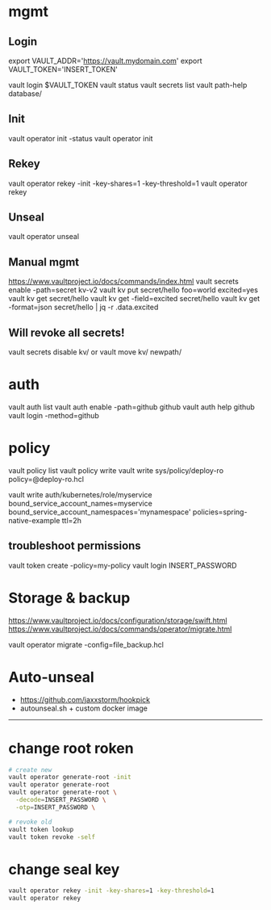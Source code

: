 # mgmt

## Login
export VAULT_ADDR='https://vault.mydomain.com'
export VAULT_TOKEN='INSERT_TOKEN'

vault login $VAULT_TOKEN
vault status
vault secrets list
vault path-help database/

## Init
vault operator init -status
vault operator init

## Rekey
vault operator rekey -init -key-shares=1 -key-threshold=1
vault operator rekey

## Unseal
vault operator unseal

## Manual mgmt
https://www.vaultproject.io/docs/commands/index.html
vault secrets enable -path=secret kv-v2
vault kv put secret/hello foo=world excited=yes
vault kv get secret/hello
vault kv get -field=excited secret/hello
vault kv get -format=json secret/hello | jq -r .data.excited

## Will revoke all secrets!
vault secrets disable kv/
or
vault move kv/ newpath/

# auth
vault auth list
vault auth enable -path=github github
vault auth help github
vault login -method=github

# policy
vault policy list
vault policy write <file>
vault write sys/policy/deploy-ro policy=@deploy-ro.hcl

vault write auth/kubernetes/role/myservice bound_service_account_names=myservice bound_service_account_namespaces='mynamespace' policies=spring-native-example ttl=2h

## troubleshoot permissions
vault token create -policy=my-policy
vault login INSERT_PASSWORD

# Storage & backup
https://www.vaultproject.io/docs/configuration/storage/swift.html
https://www.vaultproject.io/docs/commands/operator/migrate.html

vault operator migrate -config=file_backup.hcl

# Auto-unseal
- https://github.com/jaxxstorm/hookpick
- autounseal.sh + custom docker image

---

# change root roken
```bash
# create new
vault operator generate-root -init
vault operator generate-root
vault operator generate-root \
  -decode=INSERT_PASSWORD \
  -otp=INSERT_PASSWORD \

# revoke old
vault token lookup
vault token revoke -self
```

# change seal key
```bash
vault operator rekey -init -key-shares=1 -key-threshold=1
vault operator rekey

```
